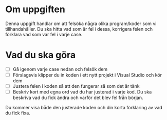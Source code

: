 # Om uppgiften

Denna uppgift handlar om att felsöka några olika program/koder som vi tillhandahåller. Du ska hitta vad som är fel i dessa, korrigera felen och förklara vad som var fel i varje case.

# Vad du ska göra

- [ ]  Gå igenom varje case nedan och felsök dem
- [ ]  Förslagsvis klipper du in koden i ett nytt projekt i Visual Studio och kör dem
- [ ]  Justera felen i koden så att den fungerar så som det är tänk
- [ ]  Beskriv kort med egna ord vad du har justerad i varje kod. Du ska beskriva vad du fick ändra och varför det blev fel från början.

Du kommer visa både den justerade koden och din korta förklaring av vad du fick fixa.